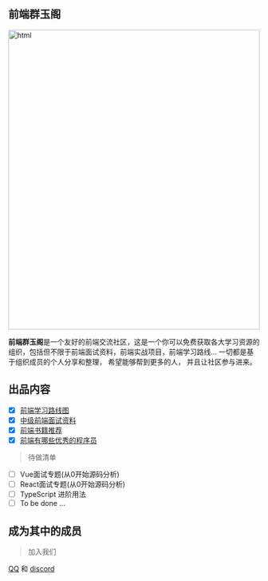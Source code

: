 ## 前端群玉阁
<img  height="600" width="100%" alt="html" src="./assets/firepunch.jpg">

**前端群玉阁**是一个友好的前端交流社区，这是一个你可以免费获取各大学习资源的组织，包括但不限于前端面试资料，前端实战项目，前端学习路线... 一切都是基于组织成员的个人分享和整理， 希望能够帮到更多的人， 并且让社区参与进来。

## 出品内容

- [x] [前端学习路线图]()
- [x] [中级前端面试资料]()
- [x] [前端书籍推荐]()
- [x] [前端有哪些优秀的程序员]()

> 待做清单
- [ ] Vue面试专题(从0开始源码分析)
- [ ] React面试专题(从0开始源码分析)
- [ ] TypeScript 进阶用法
- [ ] To be done ...

## 成为其中的成员



> 加入我们

[QQ](1095041759) 和 [discord](https://discordapp.com/channels/@me/1002744669396013157)
